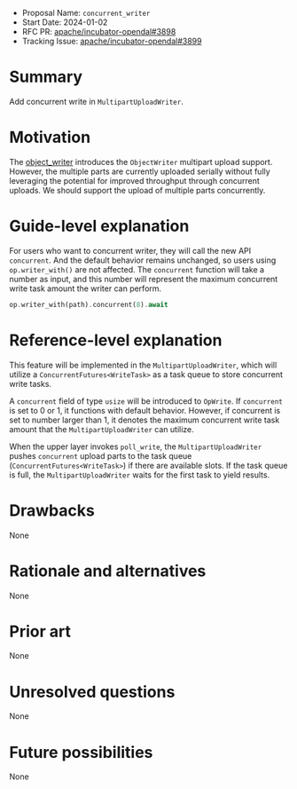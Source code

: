 - Proposal Name: `concurrent_writer`
- Start Date: 2024-01-02
- RFC PR: [apache/incubator-opendal#3898](https://github.com/apache/incubator-opendal/pull/3898)
- Tracking Issue: [apache/incubator-opendal#3899](https://github.com/apache/incubator-opendal/issues/3899)

# Summary

Add concurrent write in `MultipartUploadWriter`.

# Motivation

The [object_writer](./1420_object_writer.md) introduces the `ObjectWriter` multipart upload support. However, the multiple parts are currently uploaded serially without fully leveraging the potential for improved throughput through concurrent uploads. We should support the upload of multiple parts concurrently.

# Guide-level explanation

For users who want to concurrent writer, they will call the new API `concurrent`. And the default behavior remains unchanged, so users using `op.writer_with()` are not affected. The `concurrent` function will take a number as input, and this number will represent the maximum concurrent write task amount the writer can perform.

```rust
op.writer_with(path).concurrent(8).await
```

# Reference-level explanation

This feature will be implemented in the `MultipartUploadWriter`, which will utilize a `ConcurrentFutures<WriteTask>` as a task queue to store concurrent write tasks.

A `concurrent` field of type `usize` will be introduced to `OpWrite`. If `concurrent` is set to 0 or 1, it functions with default behavior. However, if concurrent is set to number larger than 1, it denotes the maximum concurrent write task amount that the `MultipartUploadWriter` can utilize. 

When the upper layer invokes `poll_write`, the  `MultipartUploadWriter` pushes `concurrent` upload parts to the task queue (`ConcurrentFutures<WriteTask>`) if there are available slots. If the task queue is full, the `MultipartUploadWriter` waits for the first task to yield results.

# Drawbacks

None

# Rationale and alternatives

None

# Prior art

None

# Unresolved questions

None

# Future possibilities

None

